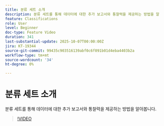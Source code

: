 ```yaml
---
title: 분류 세트 소개
description: 분류 세트를 통해 데이터에 대한 추가 보고서와 통찰력을 제공하는 방법을 알아봅니다
feature: Classifications
role: User
level: Beginner
doc-type: Feature Video
duration: 341
last-substantial-update: 2025-10-07T00:00:00Z
jira: KT-19344
source-git-commit: 99435c903516139abf0c6f091b01d4eba4403b2a
workflow-type: tm+mt
source-wordcount: '34'
ht-degree: 0%

---
```



# 분류 세트 소개

분류 세트를 통해 데이터에 대한 추가 보고서와 통찰력을 제공하는 방법을 알아봅니다.

>[!VIDEO](https://video.tv.adobe.com/v/3475579/?learn=on&enablevpops)
